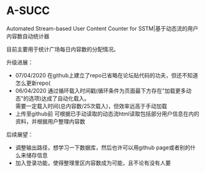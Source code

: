 # A-SUCC
Automated Stream-based User Content Counter for SSTM|基于动态流的用户内容数自动统计器

目前主要用于统计广场每日内容数的分配情况。

升级进展：
* 07/04/2020 在github上建立了repo已省略在论坛贴代码的功夫，但还不知道怎么更新repo(
* 06/04/2020 通过循环载入时间戳(循环条件为页面最下方存在"加载更多动态"的选项)达成了自动化载入。  
需要一定载入时间(总内容数/25次载入)，但效率远高于手动加载
* 上传至github前 可根据已手动读取的动态流html读取包括部分用户信息在内的资料，并根据用户整理内容数

后续展望：
* 调整输出路径，想学习一下数据库，然后也许可以用github page或者别的什么来储存信息
* 加入登录功能，使得整理里区内容数成为可能，且不论有没有人要
